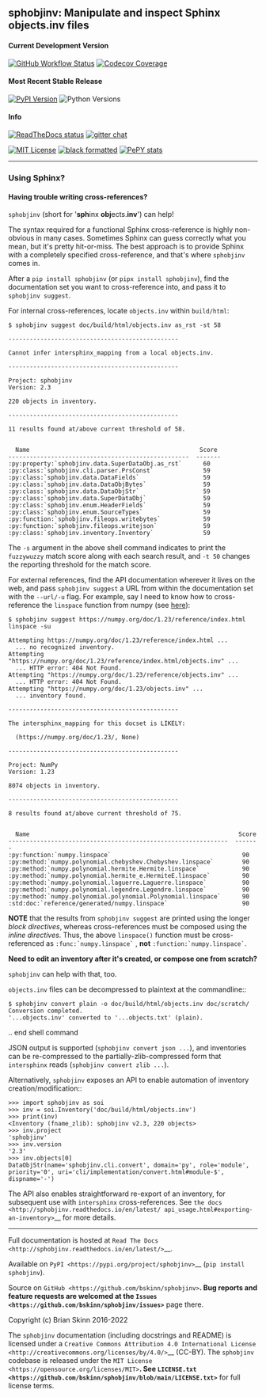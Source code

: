 ## sphobjinv: Manipulate and inspect Sphinx objects.inv files


#### Current Development Version

[![GitHub Workflow Status][workflow badge]][workflow link target]
[![Codecov Coverage][codecov badge]][codecov target]

#### Most Recent Stable Release

[![PyPI Version][pypi badge]][pypi link target]
![Python Versions][python versions badge]

#### Info

[![ReadTheDocs status][readthedocs badge]][readthedocs link target]
[![gitter chat][gitter badge]][gitter link target]

[![MIT License][license badge]][license link target]
[![black formatted][black badge]][black link target]
[![PePY stats][pepy badge]][pepy link target]

----

### Using Sphinx?

#### Having trouble writing cross-references?

`sphobjinv` (short for '**sph**inx **obj**ects.**inv**') can help!

The syntax required for a functional Sphinx cross-reference is highly
non-obvious in many cases. Sometimes Sphinx can guess correctly what
you mean, but it's pretty hit-or-miss.  The best approach is to provide
Sphinx with a completely specified cross-reference, and that's where
`sphobjinv` comes in.

After a `pip install sphobjinv` (or `pipx install sphobjinv`), find the
documentation set you want to cross-reference into, and pass it to
`sphobjinv suggest`.

For internal cross-references, locate `objects.inv` within `build/html`:

<!-- START TEST BLOCK -->

```none
$ sphobjinv suggest doc/build/html/objects.inv as_rst -st 58

------------------------------------------------

Cannot infer intersphinx_mapping from a local objects.inv.

------------------------------------------------

Project: sphobjinv
Version: 2.3

220 objects in inventory.

------------------------------------------------

11 results found at/above current threshold of 58.


  Name                                                Score
---------------------------------------------------  -------
:py:property:`sphobjinv.data.SuperDataObj.as_rst`      60
:py:class:`sphobjinv.cli.parser.PrsConst`              59
:py:class:`sphobjinv.data.DataFields`                  59
:py:class:`sphobjinv.data.DataObjBytes`                59
:py:class:`sphobjinv.data.DataObjStr`                  59
:py:class:`sphobjinv.data.SuperDataObj`                59
:py:class:`sphobjinv.enum.HeaderFields`                59
:py:class:`sphobjinv.enum.SourceTypes`                 59
:py:function:`sphobjinv.fileops.writebytes`            59
:py:function:`sphobjinv.fileops.writejson`             59
:py:class:`sphobjinv.inventory.Inventory`              59
```

<!-- END TEST BLOCK -->


The `-s` argument in the above shell command indicates to print the
`fuzzywuzzy` match score along with each search result, and `-t 50`
changes the reporting threshold for the match score.

For external references, find the API documentation wherever it lives on
the web, and pass `sphobjinv suggest` a URL from within the documentation set
with the `--url/-u` flag. For example, say I need to know how to
cross-reference the `linspace` function from numpy (see
[here][numpy linspace]):

<!-- START TEST BLOCK -->

```none
$ sphobjinv suggest https://numpy.org/doc/1.23/reference/index.html linspace -su

Attempting https://numpy.org/doc/1.23/reference/index.html ...
  ... no recognized inventory.
Attempting "https://numpy.org/doc/1.23/reference/index.html/objects.inv" ...
  ... HTTP error: 404 Not Found.
Attempting "https://numpy.org/doc/1.23/reference/objects.inv" ...
  ... HTTP error: 404 Not Found.
Attempting "https://numpy.org/doc/1.23/objects.inv" ...
  ... inventory found.

------------------------------------------------

The intersphinx_mapping for this docset is LIKELY:

  (https://numpy.org/doc/1.23/, None)

------------------------------------------------

Project: NumPy
Version: 1.23

8074 objects in inventory.

------------------------------------------------

8 results found at/above current threshold of 75.


  Name                                                           Score
--------------------------------------------------------------  -------
:py:function:`numpy.linspace`                                     90
:py:method:`numpy.polynomial.chebyshev.Chebyshev.linspace`        90
:py:method:`numpy.polynomial.hermite.Hermite.linspace`            90
:py:method:`numpy.polynomial.hermite_e.HermiteE.linspace`         90
:py:method:`numpy.polynomial.laguerre.Laguerre.linspace`          90
:py:method:`numpy.polynomial.legendre.Legendre.linspace`          90
:py:method:`numpy.polynomial.polynomial.Polynomial.linspace`      90
:std:doc:`reference/generated/numpy.linspace`                     90
```

<!-- END TEST BLOCK -->

**NOTE** that the results from `sphobjinv suggest` are printed using the
longer *block directives*, whereas cross-references must be composed using the
*inline directives*. Thus, the above `linspace()` function must be
cross-referenced as ``` :func:`numpy.linspace` ``` , **not**
``` :function:`numpy.linspace` ```.

**Need to edit an inventory after it's created, or compose one from scratch?**

`sphobjinv` can help with that, too.

`objects.inv` files can be decompressed to plaintext at the commandline::

    $ sphobjinv convert plain -o doc/build/html/objects.inv doc/scratch/
    Conversion completed.
    '...objects.inv' converted to '...objects.txt' (plain).

.. end shell command

JSON output is supported (`sphobjinv convert json ...`), and
inventories can be re-compressed to the
partially-zlib-compressed form that `intersphinx` reads
(`sphobjinv convert zlib ...`).

Alternatively, `sphobjinv` exposes an API to enable automation of
inventory creation/modification::

    >>> import sphobjinv as soi
    >>> inv = soi.Inventory('doc/build/html/objects.inv')
    >>> print(inv)
    <Inventory (fname_zlib): sphobjinv v2.3, 220 objects>
    >>> inv.project
    'sphobjinv'
    >>> inv.version
    '2.3'
    >>> inv.objects[0]
    DataObjStr(name='sphobjinv.cli.convert', domain='py', role='module', priority='0', uri='cli/implementation/convert.html#module-$', dispname='-')

The API also enables straightforward re-export of an inventory,
for subsequent use with `intersphinx` cross-references.
See `the docs <http://sphobjinv.readthedocs.io/en/latest/
api_usage.html#exporting-an-inventory>`__
for more details.

----

Full documentation is hosted at
`Read The Docs <http://sphobjinv.readthedocs.io/en/latest/>`__.

Available on `PyPI <https://pypi.org/project/sphobjinv>`__
(`pip install sphobjinv`).

Source on `GitHub <https://github.com/bskinn/sphobjinv>`__.  Bug reports
and feature requests are welcomed at the
`Issues <https://github.com/bskinn/sphobjinv/issues>`__ page there.

Copyright (c) Brian Skinn 2016-2022

The `sphobjinv` documentation (including docstrings and README) is licensed
under a
`Creative Commons Attribution 4.0 International License <http://creativecommons.org/licenses/by/4.0/>`__
(CC-BY). The `sphobjinv` codebase is released under the
`MIT License <https://opensource.org/licenses/MIT>`__. See
`LICENSE.txt <https://github.com/bskinn/sphobjinv/blob/main/LICENSE.txt>`__ for
full license terms.


[black badge]: https://img.shields.io/badge/code%20style-black-000000.svg
[black link target]: https://github.com/psf/black
[codecov badge]: https://codecov.io/gh/bskinn/sphobjinv/branch/main/graph/badge.svg
[codecov target]: https://codecov.io/gh/bskinn/sphobjinv
[gitter badge]: https://badges.gitter.im/sphobjinv/community.svg
[gitter link target]: https://gitter.im/sphobjinv/community?utm_source=badge&utm_medium=badge&utm_campaign=pr-badge&utm_content=badge
[license badge]: https://img.shields.io/github/license/mashape/apistatus.svg
[license link target]: https://github.com/bskinn/sphobjinv/blob/stable/LICENSE.txt
[numpy linspace]: https://numpy.org/doc/1.23/reference/generated/numpy.linspace.html
[pepy badge]: https://pepy.tech/badge/sphobjinv/month
[pepy link target]: https://pepy.tech/project/sphobjinv?versions=2.0.1&versions=2.1&versions=2.2.2&versions=2.3&versions=2.3.1
[pypi badge]: https://img.shields.io/pypi/v/sphobjinv.svg?logo=pypi]
[pypi link target]: https://pypi.org/project/sphobjinv
[python versions badge]: https://img.shields.io/pypi/pyversions/sphobjinv.svg?logo=python
[readthedocs badge]: https://img.shields.io/readthedocs/sphobjinv/latest.svg
[readthedocs link target]: http://sphobjinv.readthedocs.io/en/latest/
[workflow badge]: https://img.shields.io/github/actions/workflow/status/bskinn/sphobjinv/ci_tests.yml?logo=github&branch=main
[workflow link target]: https://github.com/bskinn/sphobjinv/actions

